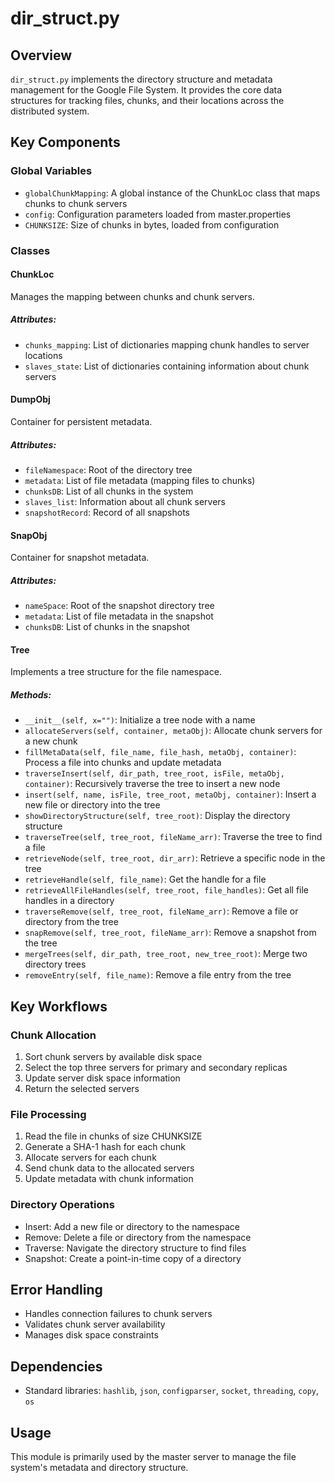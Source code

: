 # dir_struct.py

## Overview
`dir_struct.py` implements the directory structure and metadata management for the Google File System. It provides the core data structures for tracking files, chunks, and their locations across the distributed system.

## Key Components

### Global Variables
- `globalChunkMapping`: A global instance of the ChunkLoc class that maps chunks to chunk servers
- `config`: Configuration parameters loaded from master.properties
- `CHUNKSIZE`: Size of chunks in bytes, loaded from configuration

### Classes

#### ChunkLoc
Manages the mapping between chunks and chunk servers.

##### Attributes:
- `chunks_mapping`: List of dictionaries mapping chunk handles to server locations
- `slaves_state`: List of dictionaries containing information about chunk servers

#### DumpObj
Container for persistent metadata.

##### Attributes:
- `fileNamespace`: Root of the directory tree
- `metadata`: List of file metadata (mapping files to chunks)
- `chunksDB`: List of all chunks in the system
- `slaves_list`: Information about all chunk servers
- `snapshotRecord`: Record of all snapshots

#### SnapObj
Container for snapshot metadata.

##### Attributes:
- `nameSpace`: Root of the snapshot directory tree
- `metadata`: List of file metadata in the snapshot
- `chunksDB`: List of chunks in the snapshot

#### Tree
Implements a tree structure for the file namespace.

##### Methods:
- `__init__(self, x="")`: Initialize a tree node with a name
- `allocateServers(self, container, metaObj)`: Allocate chunk servers for a new chunk
- `fillMetaData(self, file_name, file_hash, metaObj, container)`: Process a file into chunks and update metadata
- `traverseInsert(self, dir_path, tree_root, isFile, metaObj, container)`: Recursively traverse the tree to insert a new node
- `insert(self, name, isFile, tree_root, metaObj, container)`: Insert a new file or directory into the tree
- `showDirectoryStructure(self, tree_root)`: Display the directory structure
- `traverseTree(self, tree_root, fileName_arr)`: Traverse the tree to find a file
- `retrieveNode(self, tree_root, dir_arr)`: Retrieve a specific node in the tree
- `retrieveHandle(self, file_name)`: Get the handle for a file
- `retrieveAllFileHandles(self, tree_root, file_handles)`: Get all file handles in a directory
- `traverseRemove(self, tree_root, fileName_arr)`: Remove a file or directory from the tree
- `snapRemove(self, tree_root, fileName_arr)`: Remove a snapshot from the tree
- `mergeTrees(self, dir_path, tree_root, new_tree_root)`: Merge two directory trees
- `removeEntry(self, file_name)`: Remove a file entry from the tree

## Key Workflows

### Chunk Allocation
1. Sort chunk servers by available disk space
2. Select the top three servers for primary and secondary replicas
3. Update server disk space information
4. Return the selected servers

### File Processing
1. Read the file in chunks of size CHUNKSIZE
2. Generate a SHA-1 hash for each chunk
3. Allocate servers for each chunk
4. Send chunk data to the allocated servers
5. Update metadata with chunk information

### Directory Operations
- Insert: Add a new file or directory to the namespace
- Remove: Delete a file or directory from the namespace
- Traverse: Navigate the directory structure to find files
- Snapshot: Create a point-in-time copy of a directory

## Error Handling
- Handles connection failures to chunk servers
- Validates chunk server availability
- Manages disk space constraints

## Dependencies
- Standard libraries: `hashlib`, `json`, `configparser`, `socket`, `threading`, `copy`, `os`

## Usage
This module is primarily used by the master server to manage the file system's metadata and directory structure.
